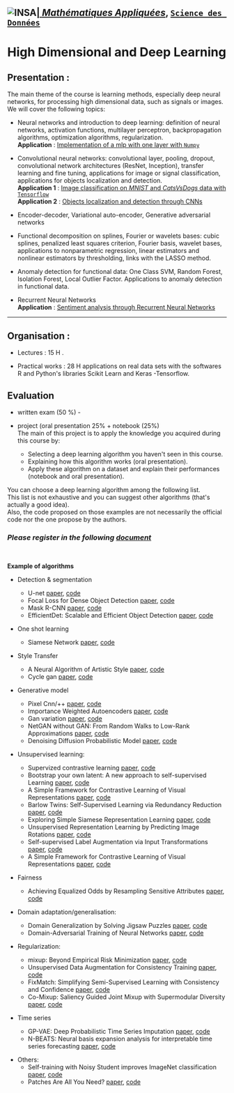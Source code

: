 ## <a href="http://www.insa-toulouse.fr/" ><img src="http://www.math.univ-toulouse.fr/~besse/Wikistat/Images/Logo_INSAvilletoulouse-RVB.png" style="float:left; max-width: 80px; display: inline" alt="INSA"/> |  [*Mathématiques Appliquées*](http://www.math.insa-toulouse.fr/fr/index.html), [`Science des Données`](http://www.math.insa-toulouse.fr/fr/enseignement.html) 

# High Dimensional and Deep Learning

## Presentation :

The main theme of the course is learning methods, especially deep neural networks, for  processing  high dimensional  data, such as signals or images. We will cover the following topics:

 
* Neural networks and introduction to deep learning: definition of neural networks, activation functions, multilayer perceptron, backpropagation algorithms, optimization algorithms, regularization. <br/>
**Application** : [Implementation of a mlp with one layer with `Numpy`](https://github.com/wikistat/High-Dimensional-Deep-Learning/tree/master/BackPropagation)


* Convolutional neural networks: convolutional layer, pooling, dropout, convolutional network architectures (ResNet, Inception), transfer learning and fine tuning, applications for image or signal classification, applications for objects localization and detection. <br/>
**Application 1** : [Image classification on *MNIST* and *CatsVsDogs* data with `Tensorflow`](https://github.com/wikistat/High-Dimensional-Deep-Learning/tree/master/ImageClassification) <br/>
**Application 2** : [Objects localization and detection through CNNs](https://github.com/wikistat/High-Dimensional-Deep-Learning/tree/master/VisionCNN)

* Encoder-decoder, Variational auto-encoder, Generative adversarial networks

* Functional decomposition on splines, Fourier or wavelets bases: cubic splines, penalized least squares criterion, Fourier basis, wavelet bases, applications to nonparametric regression, linear estimators and nonlinear estimators by thresholding, links with the LASSO method.

* Anomaly detection for functional data: One Class SVM, Random Forest, Isolation Forest, Local Outlier Factor. Applications to  anomaly detection in functional data.
 
* Recurrent Neural Networks <br/>
**Application** : [Sentiment analysis through Recurrent Neural Networks](https://github.com/wikistat/High-Dimensional-Deep-Learning/tree/master/RNN)

------------
 

## Organisation : 

* Lectures : 15 H .

* Practical works : 28 H applications on real data sets with the softwares R and Python's libraries Scikit Learn and Keras -Tensorflow. 


## Evaluation

* written exam (50 %) - 

* project (oral presentation 25%  + notebook (25%) <br>The main of this project is to apply the knowledge you acquired during this course by:

    * Selecting a deep learning algorithm you haven't seen in this course.
    * Explaining how this algorithm works (oral presentation).
    * Apply these algorithm on a dataset and explain their performances (notebook and oral presentation).

You can choose a deep learning algorithm among the following list. <br>
This list is not exhaustive and you can suggest other algorithms (that's actually a good idea). <br>
Also, the code proposed on those examples are not necessarily the official code nor the one propose by the authors. <br>


### _Please register in the following [document](https://docs.google.com/spreadsheets/d/1K7Ge9kK-OIWIE4cOiNEiq8IuWykJiGTmOaBNa8KJWG0/edit?usp=sharing)_

<br/>


**Example of algorithms**
 
* Detection & segmentation
    * U-net [paper](https://arxiv.org/abs/1505.04597), [code](https://www.tensorflow.org/tutorials/images/segmentation)
    * Focal Loss for Dense Object Detection [paper](https://arxiv.org/abs/1708.02002), [code](https://github.com/fizyr/keras-retinanet)
    * Mask R-CNN [paper](https://arxiv.org/abs/1703.06870), [code](https://github.com/matterport/Mask_RCNN)
    * EfficientDet: Scalable and Efficient Object Detection [paper](https://arxiv.org/pdf/1911.09070.pdf), [code](https://github.com/google/automl/tree/master/efficientdet)

* One shot learning
    * Siamese Network [paper](https://www.cs.cmu.edu/~rsalakhu/papers/oneshot1.pdf), [code](https://github.com/tensorfreitas/Siamese-Networks-for-One-Shot-Learning)
 
* Style Transfer 
    * A Neural Algorithm of Artistic Style [paper](https://arxiv.org/abs/1508.06576), [code](https://www.tensorflow.org/tutorials/generative/style_transfer)
    * Cycle gan [paper](https://arxiv.org/pdf/1703.10593.pdf), [code](https://github.com/junyanz/pytorch-CycleGAN-and-pix2pix)
 
* Generative model
    * Pixel Cnn/++ [paper](https://arxiv.org/abs/1606.05328), [code](https://github.com/openai/pixel-cnn)
    * Importance Weighted Autoencoders [paper](https://arxiv.org/abs/1509.00519), [code](https://github.com/yburda/iwae)
    * Gan variation [paper](https://arxiv.org/abs/1701.07875), [code](https://github.com/martinarjovsky/WassersteinGAN)
    * NetGAN without GAN: From Random Walks to Low-Rank Approximations [paper](https://www.tml.cs.uni-tuebingen.de/team/luxburg/publications/RensburgLuxburg_Netgan_without_Gan2020.pdf), [code](https://github.com/hheidrich/CELL)
    * Denoising Diffusion Probabilistic Model [paper](https://arxiv.org/abs/2006.11239), [code](https://github.com/lucidrains/denoising-diffusion-pytorch)
  
* Unsupervised learning:
    * Supervized contrastive learning [paper](https://arxiv.org/pdf/2004.11362v5.pdf), [code](https://github.com/HobbitLong/SupContrast)
    * Bootstrap your own latent: A new approach to self-supervised Learning [paper](https://arxiv.org/abs/2006.07733), [code](https://github.com/lucidrains/byol-pytorch)
    * A Simple Framework for Contrastive Learning of Visual Representations [paper](https://arxiv.org/abs/2002.05709), [code](https://github.com/google-research/simclr)
    * Barlow Twins: Self-Supervised Learning via Redundancy Reduction [paper](https://arxiv.org/abs/2103.03230), [code](https://github.com/facebookresearch/barlowtwins)
    * Exploring Simple Siamese Representation Learning [paper](https://arxiv.org/abs/2011.10566), [code](https://github.com/facebookresearch/simsiam)
    * Unsupervised Representation Learning by Predicting Image Rotations [paper](https://openreview.net/forum?id=S1v4N2l0-), [code](https://github.com/gidariss/FeatureLearningRotNet)
    * Self-supervised Label Augmentation via Input Transformations [paper](https://arxiv.org/abs/1910.05872), [code](https://github.com/hankook/SLA)
    * A Simple Framework for Contrastive Learning of Visual Representations [paper](https://arxiv.org/abs/2002.05709), [code](https://github.com/sthalles/SimCLR)   

* Fairness
    * Achieving Equalized Odds by Resampling Sensitive Attributes [paper](https://arxiv.org/abs/2103.03230), [code](https://github.com/yromano/fair_dummies)    

* Domain adaptation/generalisation:
    * Domain Generalization by Solving Jigsaw Puzzles [paper](https://arxiv.org/pdf/1903.06864.pdf), [code](https://github.com/fmcarlucci/JigenDG)
    <!-- * Unpaired Image-to-Image Translation using Cycle-Consistent Adversarial Networks [paper](https://arxiv.org/pdf/1703.10593.pdf), [code](https://github.com/junyanz/pytorch-CycleGAN-and-pix2pix) -->
    * Domain-Adversarial Training of Neural Networks [paper](https://arxiv.org/abs/1505.07818), [code](https://github.com/fungtion/DANN)

* Regularization:
    * mixup: Beyond Empirical Risk Minimization [paper](https://arxiv.org/abs/1710.09412), [code](https://github.com/facebookresearch/mixup-cifar10)
    * Unsupervised Data Augmentation for Consistency Training [paper](https://arxiv.org/abs/1904.12848), [code](https://github.com/google-research/uda)
    * FixMatch: Simplifying Semi-Supervised Learning with Consistency and Confidence [paper](https://arxiv.org/abs/2001.07685), [code](https://github.com/google-research/fixmatch)
    * Co-Mixup: Saliency Guided Joint Mixup with Supermodular Diversity [paper](https://arxiv.org/abs/2102.03065), [code](https://github.com/snu-mllab/Co-Mixup)

* Time series
    * GP-VAE: Deep Probabilistic Time Series Imputation [paper](https://arxiv.org/abs/1907.04155), [code](https://github.com/ratschlab/GP-VAE)
    * N-BEATS: Neural basis expansion analysis for interpretable time series forecasting [paper](https://arxiv.org/abs/1905.10437), [code](https://github.com/philipperemy/n-beats)
 
<!-- * Interpretability
    * SHAP: A Unified Approach to Interpreting Model Predictions [paper](https://arxiv.org/pdf/1705.07874.pdf), [code](https://github.com/slundberg/shap) -->

* Others:
    <!-- * Distilling the Knowledge in a Neural Network [paper](https://arxiv.org/abs/1503.02531), [code](https://github.com/peterliht/knowledge-distillation-pytorch) -->
    * Self-training with Noisy Student improves ImageNet classification [paper](https://arxiv.org/abs/1911.04252), [code](https://github.com/google-research/noisystudent)
    * Patches Are All You Need? [paper](https://arxiv.org/abs/2201.09792), [code](https://github.com/locuslab/convmixer)

   
   

